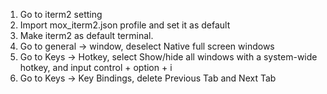 1. Go to iterm2 setting
2. Import mox_iterm2.json profile and set it as default
3. Make iterm2 as default terminal.
4. Go to general -> window, deselect Native full screen windows
5. Go to Keys -> Hotkey, select Show/hide all windows with a system-wide hotkey, and input control + option + i
6. Go to Keys -> Key Bindings, delete Previous Tab and Next Tab
